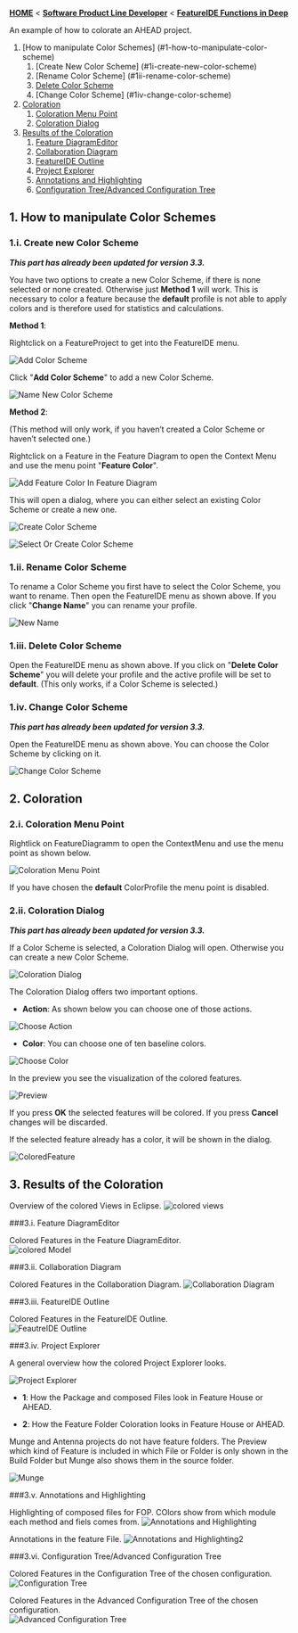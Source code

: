 <!-- Breadcrumb -->
[**HOME**](https://github.com/FeatureIDE/FeatureIDE/wiki) < [**Software Product Line Developer**](https://github.com/FeatureIDE/FeatureIDE/wiki/Software-Product-Line-Developer) < [**FeatureIDE Functions in Deep**](https://github.com/FeatureIDE/FeatureIDE/wiki/FeatureIDE-Functions-in-Deep)

<!-- Introduction -->

An example of how to colorate an AHEAD project.

<!-- Outline -->
1. [How to manipulate Color Schemes] (#1-how-to-manipulate-color-scheme)
	1. [Create New Color Scheme] (#1i-create-new-color-scheme)
	2. [Rename Color Scheme] (#1ii-rename-color-scheme)
	3. [Delete Color Scheme](#1iii-delete-color-scheme)
    4. [Change Color Scheme] (#1iv-change-color-scheme)
2. [Coloration](#2-coloration)
	1. [Coloration Menu Point](#2i-coloration-menu-point)
	2. [Coloration Dialog](#2ii-coloration-dialog)
3. [Results of the Coloration](#3-results-of-the-coloration)
	1. [Feature DiagramEditor](#3i-feature-diagrameditor)
	2. [Collaboration Diagram](#3ii-colaboration-diagram)
	3. [FeatureIDE Outline](#3iii-featureide-outline)
	4. [Project Explorer](#3iv-project-explorer)
	5. [Annotations and Highlighting](#3v-annotations-and-highlighting)
	6. [Configuration Tree/Advanced Configuration Tree](#3vi-configuration-tree/advanced-configuration-tree)


<!-- Content -->
## 1. How to manipulate Color Schemes

### 1.i. Create new Color Scheme
_**This part has already been updated for version 3.3.**_ 
 
You have two options to create a new Color Scheme, if there is none selected or none created. Otherwise just **Method 1** will work.
This is necessary to color a feature because the **default** profile is not able to apply colors and is therefore used for statistics and calculations.
		
**Method 1**:
 
Rightclick on a FeatureProject to get into the FeatureIDE menu.

![Add Color Scheme](https://raw.githubusercontent.com/wiki/FeatureIDE/FeatureIDE/Assets/Colors/AddColorScheme.png)
		
Click "**Add Color Scheme**" to add a new Color Scheme.
		
![Name New Color Scheme](https://raw.githubusercontent.com/wiki/FeatureIDE/FeatureIDE/Assets/Colors/NameNewColorScheme.png)
 
**Method 2**:
 
(This method will only work, if you haven’t created a Color Scheme or haven’t selected one.)
 
Rightclick on a Feature in the Feature Diagram to open the Context Menu and use the menu point "**Feature Color**".
 
![Add Feature Color In Feature Diagram](https://raw.githubusercontent.com/wiki/FeatureIDE/FeatureIDE/Assets/Colors/AddFeatureColorInFeatureDiagram.png)
 
This will open a dialog, where you can either select an existing Color Scheme or create a new one.
 
![Create Color Scheme](https://raw.githubusercontent.com/wiki/FeatureIDE/FeatureIDE/Assets/Colors/CreateColorScheme.png)
 
![Select Or Create Color Scheme](https://raw.githubusercontent.com/wiki/FeatureIDE/FeatureIDE/Assets/Colors/SelectOrCreateColorScheme.png)
		
### 1.ii. Rename Color Scheme

To rename a Color Scheme you first have to select the Color Scheme, you want to rename. Then open the FeatureIDE menu as shown above.
If you click "**Change Name**" you can rename your profile.
		
![New Name](https://raw.githubusercontent.com/wiki/FeatureIDE/FeatureIDE/Assets/Colors/NewName.png)
		
### 1.iii. Delete Color Scheme

Open the FeatureIDE menu as shown above. If you click on "**Delete Color Scheme**" you will delete your profile and the active profile will be set to **default**. (This only works, if a Color Scheme is selected.)
	
### 1.iv. Change Color Scheme
_**This part has already been updated for version 3.3.**_
    
Open the FeatureIDE menu as shown above. You can choose the Color Scheme by clicking on it.
 
![Change Color Scheme](https://raw.githubusercontent.com/wiki/FeatureIDE/FeatureIDE/Assets/Colors/ChangeColorScheme.png)
    	
## 2. Coloration
		
### 2.i. Coloration Menu Point

Rightlick on FeatureDiagramm to open the ContextMenu and use the menu point as shown below.
		
![Coloration Menu Point](https://raw.githubusercontent.com/wiki/FeatureIDE/FeatureIDE/Assets/Colors/ProfileColorMenu.png)
		
If you have chosen the **default** ColorProfile the menu point is disabled.
		
### 2.ii. Coloration Dialog
_**This part has already been updated for version 3.3.**_

If a Color Scheme is selected, a Coloration Dialog will open. Otherwise you can create a new Color Scheme. 

![Coloration Dialog](https://raw.githubusercontent.com/wiki/FeatureIDE/FeatureIDE/Assets/Colors/ColorationDialog.png)
		 
The Coloration Dialog offers two important options. 
		 
* **Action**: As shown below you can choose one of those actions. 
		 
![Choose Action](https://raw.githubusercontent.com/wiki/FeatureIDE/FeatureIDE/Assets/Colors/ChooseAction.png)
		  
* **Color**: You can choose one of ten baseline colors.
		 
![Choose Color](https://raw.githubusercontent.com/wiki/FeatureIDE/FeatureIDE/Assets/Colors/ChooseColor.png)
		 
In the preview you see the visualization of the colored features.
		 
![Preview](https://raw.githubusercontent.com/wiki/FeatureIDE/FeatureIDE/Assets/Colors/Preview.png)
		 
If you press **OK** the selected features will be colored. 
If you press **Cancel** changes will be discarded.
    
If the selected feature already has a color, it will be shown in the dialog.
 
![ColoredFeature](https://raw.githubusercontent.com/wiki/FeatureIDE/FeatureIDE/Assets/Colors/ColoredFeature.png)
		 
## 3. Results of the Coloration

Overview of the colored Views in Eclipse.
![colored views](https://raw.githubusercontent.com/wiki/FeatureIDE/FeatureIDE/Assets/Colors/coloredViews.png)
		
###3.i. Feature DiagramEditor

Colored Features in the Feature DiagramEditor.
<br>
![colored Model](https://raw.githubusercontent.com/wiki/FeatureIDE/FeatureIDE/Assets/Colors/coloredModel.png)

###3.ii. Collaboration Diagram

Colored Features in the Collaboration Diagram.
![Collaboration Diagram](https://raw.githubusercontent.com/wiki/FeatureIDE/FeatureIDE/Assets/Colors/FH_colordiagram_red_green.png)

###3.iii. FeatureIDE Outline

Colored Features in the FeatureIDE Outline.
<br>
![FeautreIDE Outline](https://raw.githubusercontent.com/wiki/FeatureIDE/FeatureIDE/Assets/Colors/FIDEOutline.png)

###3.iv. Project Explorer

A general overview how the colored Project Explorer looks.

![Project Explorer](https://raw.githubusercontent.com/wiki/FeatureIDE/FeatureIDE/Assets/Colors/FH_explorer_overview.png)

* **1**: How the Package and composed Files look in Feature House or AHEAD.

* **2**: How the Feature Folder Coloration looks in Feature House or AHEAD.

Munge and Antenna projects do not have feature folders. The Preview which kind of Feature is included in which File or Folder is only shown in the Build Folder but Munge also shows them in the source folder.

![Munge](https://raw.githubusercontent.com/wiki/FeatureIDE/FeatureIDE/Assets/Colors/ProjectExplorer_Munge.png)

###3.v. Annotations and Highlighting

Highlighting of composed files for FOP. COlors show from which module each method and fiels comes from.
![Annotations and Highlighting](https://raw.githubusercontent.com/wiki/FeatureIDE/FeatureIDE/Assets/Colors/FOP_background_code.png)

Annotations in the feature File.
![Annotations and Highlighting2](https://raw.githubusercontent.com/wiki/FeatureIDE/FeatureIDE/Assets/Colors/FeatureAnnotation.png)

###3.vi. Configuration Tree/Advanced Configuration Tree		

Colored Features in the Configuration Tree of the chosen configuration.
![Configuration Tree](https://raw.githubusercontent.com/wiki/FeatureIDE/FeatureIDE/Assets/Colors/configTree.png)

Colored Features in the Advanced Configuration Tree of the chosen configuration.
<br>
![Advanced Configuration Tree](https://raw.githubusercontent.com/wiki/FeatureIDE/FeatureIDE/Assets/Colors/advancedConfigTree.png)
		 